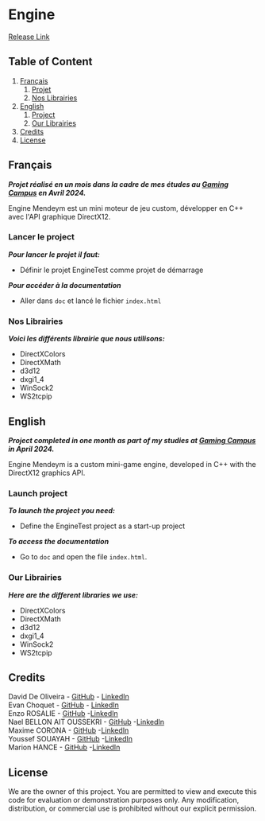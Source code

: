 # Engine

[Release Link](https://github.com/Dranemo/Releases/releases/tag/HoverRacing)


## Table of Content

1. [Français](#Francais)
   1. [Projet](#ProjetFr)
   2. [Nos Librairies](#LibrairiesFr)
3. [English](#Anglais)
   1. [Project](#ProjectEn)
   2. [Our Librairies](#LibrariesEn)
5. [Credits](#Credits)
6. [License](#License)




## Français <a name="Francais"></a>

***Projet réalisé en un mois dans la cadre de mes études au [Gaming Campus](https://gamingcampus.fr) en Avril 2024.***  

Engine Mendeym est un mini moteur de jeu custom, développer en C++ avec l'API graphique DirectX12. 


### Lancer le project <a name="ProjetFr"></a>

***Pour lancer le projet il faut:***
* Définir le projet EngineTest comme projet de démarrage

***Pour accéder à la documentation***
* Aller dans `doc` et lancé le fichier `index.html`


### Nos Librairies <a name="LibrairiesFr"></a>

***Voici les différents librairie que nous utilisons:***
* DirectXColors
* DirectXMath
* d3d12
* dxgi1_4
* WinSock2
* WS2tcpip


## English <a name="Anglais"></a>

***Project completed in one month as part of my studies at [Gaming Campus](https://gamingcampus.fr) in April 2024.***  

Engine Mendeym is a custom mini-game engine, developed in C++ with the DirectX12 graphics API. 


### Launch project <a name="ProjectEn"></a>

***To launch the project you need:***
* Define the EngineTest project as a start-up project

***To access the documentation***
* Go to `doc` and open the file `index.html`.


### Our Librairies <a name="LibrariesEn"></a>

***Here are the different libraries we use:***
* DirectXColors
* DirectXMath
* d3d12
* dxgi1_4
* WinSock2
* WS2tcpip


## Credits <a name="Credits"></a>

David De Oliveira - [GitHub](https://github.com/Vindiss) - [LinkedIn](https://www.linkedin.com/in/david-de-oliveira-bb48941b0/)  
Evan Choquet - [GitHub](https://github.com/Snip2Fou) - [LinkedIn](https://www.linkedin.com/in/evan-choquet-a9031b265/)  
Enzo ROSALIE - [GitHub](https://github.com/Enzo-Naox) -[LinkedIn](https://www.linkedin.com/in/enzo-rosalie-1390b2265/)  
Nael BELLON AIT OUSSEKRI - [GitHub](https://github.com/Horaclee) -[LinkedIn](https://www.linkedin.com/in/nael-bellon-ait-oussekri-8280b2265/)  
Maxime CORONA - [GitHub](https://github.com/Lexilios) -[LinkedIn](https://www.linkedin.com/in/maxime-corona-3b6487252/)   
Youssef SOUAYAH - [GitHub](https://github.com/Souayahy) -[LinkedIn](https://www.linkedin.com/in/ysouayah/)   
Marion HANCE - [GitHub](https://github.com/MarionHance) -[LinkedIn](https://www.linkedin.com/in/marion-hance-190722252/)   

## License <a name="License"></a>
We are the owner of this project. You are permitted to view and execute this code for evaluation or demonstration purposes only. Any modification, distribution, or commercial use is prohibited without our explicit permission.

